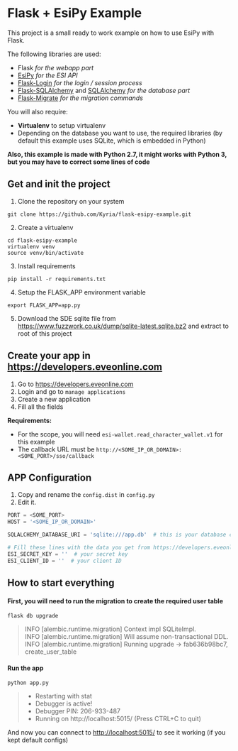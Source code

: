 # Flask + EsiPy Example

This project is a small ready to work example on how to use EsiPy with Flask.

The following libraries are used:
* Flask _for the webapp part_
* [EsiPy](https://github.com/Kyria/EsiPy) _for the ESI API_
* [Flask-Login](https://flask-login.readthedocs.io/en/latest/) _for the login / session process_
* [Flask-SQLAlchemy](http://flask-sqlalchemy.pocoo.org) and [SQLAlchemy](https://www.sqlalchemy.org/) _for the database part_
* [Flask-Migrate](https://flask-migrate.readthedocs.io/en/latest/) _for the migration commands_

You will also require:
* __Virtualenv__ to setup virtualenv
* Depending on the database you want to use, the required libraries (by default this example uses SQLite, which is embedded in Python)

__Also, this example is made with Python 2.7, it might works with Python 3, but you may have to correct some lines of code__

## Get and init the project

1. Clone the repository on your system
```shell
git clone https://github.com/Kyria/flask-esipy-example.git
```

2. Create a virtualenv
```shell
cd flask-esipy-example
virtualenv venv
source venv/bin/activate
```

3. Install requirements
```shell
pip install -r requirements.txt
```

4. Setup the FLASK_APP environment variable
```shell
export FLASK_APP=app.py
```

5. Download the SDE sqlite file from https://www.fuzzwork.co.uk/dump/sqlite-latest.sqlite.bz2 and extract to root of this project


## Create your app in https://developers.eveonline.com

1. Go to https://developers.eveonline.com
2. Login and go to `manage applications`
3. Create a new application
4. Fill all the fields

__Requirements:__
* For the scope, you will need `esi-wallet.read_character_wallet.v1` for this example
* The callback URL must be `http://<SOME_IP_OR_DOMAIN>:<SOME_PORT>/sso/callback`


## APP Configuration

1. Copy and rename the `config.dist` in `config.py`
2. Edit it.

```python
PORT = <SOME_PORT>
HOST = '<SOME_IP_OR_DOMAIN>'

SQLALCHEMY_DATABASE_URI = 'sqlite:///app.db'  # this is your database connection informations http://docs.sqlalchemy.org/en/latest/core/engines.html#database-urls

# Fill these lines with the data you get from https://developers.eveonline.com
ESI_SECRET_KEY = ''  # your secret key
ESI_CLIENT_ID = ''  # your client ID
```

## How to start everything
#### First, you will need to run the migration to create the required user table
```shell
flask db upgrade
```
> INFO  [alembic.runtime.migration] Context impl SQLiteImpl.<br>
> INFO  [alembic.runtime.migration] Will assume non-transactional DDL.<br>
> INFO  [alembic.runtime.migration] Running upgrade  -> fab636b98bc7, create_user_table


#### Run the app
```shell
python app.py
```
> * Restarting with stat<br>
> * Debugger is active!<br>
> * Debugger PIN: 206-933-487<br>
> * Running on http://localhost:5015/ (Press CTRL+C to quit)

And now you can connect to [http://localhost:5015/](http://localhost:5015/) to see it working (if you kept default configs)

